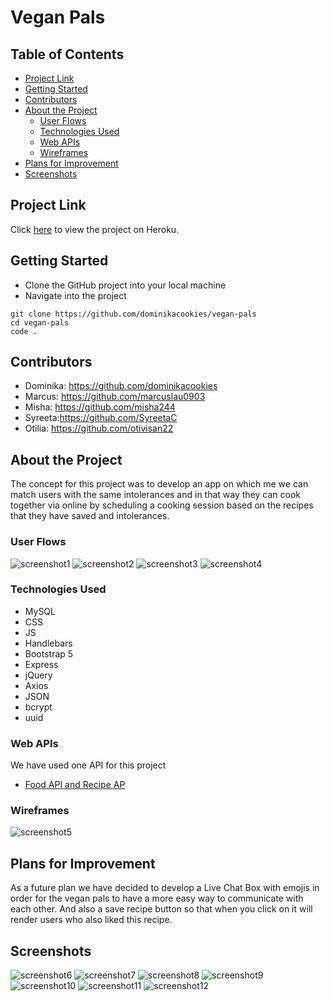 <h1>Vegan Pals</h1>

<h2> Table of Contents </h2>

- [Project Link](#project-link)
- [Getting Started](#getting-started)
- [Contributors](#contributors)
- [About the Project](#about-the-project)
  - [User Flows](#user-flows)
  - [Technologies Used](#technologies-used)
  - [Web APIs](#web-apis)
  - [Wireframes](#wireframes)
- [Plans for Improvement](#plans-for-improvement)
- [Screenshots](#screenshots)

## Project Link

Click [here](https://stormy-stream-13655.herokuapp.com/) to view the project on Heroku.

## Getting Started

- Clone the GitHub project into your local machine
- Navigate into the project

```
git clone https://github.com/dominikacookies/vegan-pals
cd vegan-pals
code .
```

## Contributors

- Dominika: https://github.com/dominikacookies
- Marcus: https://github.com/marcuslau0903
- Misha: https://github.com/misha244
- Syreeta:https://github.com/SyreetaC
- Otilia: https://github.com/otivisan22

## About the Project

The concept for this project was to develop an app on which me we can match users with the same intolerances and in that way they can cook together via online by scheduling a cooking session based on the recipes that they have saved and intolerances.

### User Flows

![screenshot1](public/assets/screenshots/first.jpg)
![screenshot2](public/assets/screenshots/second.png)
![screenshot3](public/assets/screenshots/third.png)
![screenshot4](public/assets/screenshots/forth.png)

### Technologies Used

- MySQL
- CSS
- JS
- Handlebars
- Bootstrap 5
- Express
- jQuery
- Axios
- JSON
- bcrypt
- uuid

### Web APIs

We have used one API for this project

- [Food API and Recipe AP](https://spoonacular.com/food-api/)

### Wireframes

![screenshot5](public/assets/screenshots/Wireframe.png)

## Plans for Improvement

As a future plan we have decided to develop a Live Chat Box with emojis in order for the vegan pals to have a more easy way to communicate with each other. And also a save recipe button so that when you click on it will render users who also liked this recipe.

## Screenshots

![screenshot6](public/assets/screenshots/loginPage.png)
![screenshot7](public/assets/screenshots/signupPage.png)
![screenshot8](public/assets/screenshots/photo1.png)
![screenshot9](public/assets/screenshots/photo2.png)
![screenshot10](public/assets/screenshots/photo3.png)
![screenshot11](public/assets/screenshots/photo5.png)
![screenshot12](public/assets/screenshots/photo6.png)
